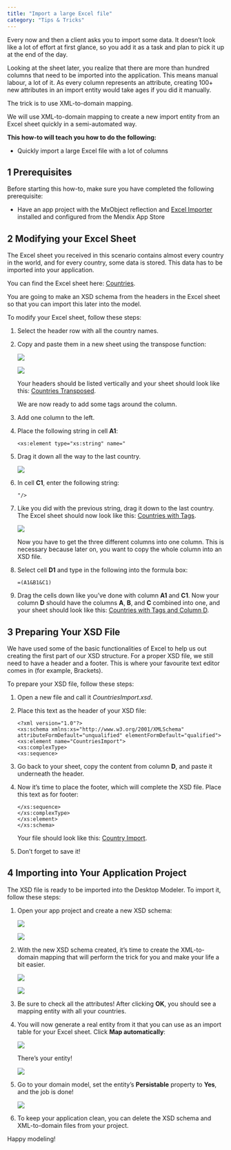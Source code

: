 ```yaml
---
title: "Import a large Excel file"
category: "Tips & Tricks"
---
```


Every now and then a client asks you to import some data. It doesn’t look like a lot of effort at first glance, so you add it as a task and plan to pick it up at the end of the day.

Looking at the sheet later, you realize that there are more than hundred columns that need to be imported into the application. This means manual labour, a lot of it. As every column represents an attribute, creating 100+ new attributes in an import entity would take ages if you did it manually.

The trick is to use XML-to-domain mapping.

We will use XML-to-domain mapping to create a new import entity from an Excel sheet quickly in a semi-automated way.

**This how-to will teach you how to do the following:**

* Quickly import a large Excel file with a lot of columns

## 1 Prerequisites

Before starting this how-to, make sure you have completed the following prerequisite:

* Have an app project with the MxObject reflection and [Excel Importer](https://appstore.home.mendix.com/link/app/72/) installed and configured from the Mendix App Store

## 2 Modifying your Excel Sheet

The Excel sheet you received in this scenario contains almost every country in the world, and for every country, some data is stored. This data has to be imported into your application.

You can find the Excel sheet here: [Countries](attachments/Excel/Countries.xlsx).

You are going to make an XSD schema from the headers in the Excel sheet so that you can import this later into the model.

To modify your Excel sheet, follow these steps:

1.  Select the header row with all the country names.
2.  Copy and paste them in a new sheet using the transpose function:

    ![](attachments/19202606/19398887.png)
     
    ![](attachments/19202606/19398888.png)
    
    Your headers should be listed vertically and your sheet should look like this: [Countries Transposed](attachments/Excel/CountriesTransposed.xlsx).

    We are now ready to add some tags around the column.

3.  Add one column to the left.
4.  Place the following string in cell **A1**:

    ```text
    <xs:element type="xs:string" name="
    ```

5.  Drag it down all the way to the last country.

    ![](attachments/19202606/19398889.png)

6.  In cell **C1**, enter the following string:

    ```text
    "/>
    ```

7.  Like you did with the previous string, drag it down to the last country. The Excel sheet should now look like this: [Countries with Tags](attachments/Excel/CountriesWithTags.xlsx).

    ![](attachments/19202606/19398890.png)
    

    Now you have to get the three different columns into one column. This is necessary because later on, you want to copy the whole column into an XSD file.

8.  Select cell **D1** and type in the following into the formula box:

    ```text
    =(A1&B1&C1)
    ```

9.  Drag the cells down like you’ve done with column **A1** and **C1**. Now your column **D** should have the columns **A**, **B**, and **C** combined into one, and your sheet should look like this: [Countries with Tags and Column D](attachments/Excel/CountriesWithTagsAndColumnD.xlsx).

## 3 Preparing Your XSD File

We have used some of the basic functionalities of Excel to help us out creating the first part of our XSD structure. For a proper XSD file, we still need to have a header and a footer. This is where your favourite text editor comes in (for example, Brackets).

To prepare your XSD file, follow these steps:

1.  Open a new file and call it *CountriesImport.xsd*.
2.  Place this text as the header of your XSD file:

    ```text
    <?xml version="1.0"?>
    <xs:schema xmlns:xs="http://www.w3.org/2001/XMLSchema" attributeFormDefault="unqualified" elementFormDefault="qualified">
    <xs:element name="CountriesImport">
    <xs:complexType>
    <xs:sequence>
    ```

3.  Go back to your sheet, copy the content from column **D**, and paste it underneath the header.
4.  Now it’s time to place the footer, which will complete the XSD file. Place this text as for footer:

    ```text
    </xs:sequence>
    </xs:complexType>
    </xs:element>
    </xs:schema>
    ```

    Your file should look like this: [Country Import](attachments/Excel/CountryImport.xsd).

5.  Don’t forget to save it!

## 4 Importing into Your Application Project

The XSD file is ready to be imported into the Desktop Modeler. To import it, follow these steps:

1.  Open your app project and create a new XSD schema:

    ![](attachments/19202606/19398893.png)
    
    ![](attachments/19202606/19398894.png)

2.  With the new XSD schema created, it’s time to create the XML-to-domain mapping that will perform the trick for you and make your life a bit easier.

    ![](attachments/19202606/19398895.png)
    
    ![](attachments/19202606/19398896.png)

3.  Be sure to check all the attributes! After clicking **OK**, you should see a mapping entity with all your countries.
4.  You will now generate a real entity from it that you can use as an import table for your Excel sheet. Click **Map automatically**:

    ![](attachments/19202606/19398897.png)

    There’s your entity!

    ![](attachments/19202606/19398898.png)

5.  Go to your domain model, set the entity’s **Persistable** property to **Yes**, and the job is done!

    ![](attachments/19202606/19398899.png)

6.  To keep your application clean, you can delete the XSD schema and XML-to-domain files from your project.

Happy modeling!
